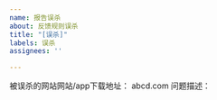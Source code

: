 ```yaml
---
name: 报告误杀
about: 反馈规则误杀
title: "[误杀]"
labels: 误杀
assignees: ''

---
```


被误杀的网站网站/app下载地址： 
abcd.com
问题描述：
